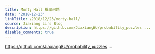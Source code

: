 ```yaml
---
title: Monty Hall 概率问题
date: '2018-12-23'
linkTitle: /2018/12/23/monty-hall/
source: Jiaxiang Li's Blog
description: https://github.com/JiaxiangBU/probability_puzzles ...
disable_comments: true
---
```

https://github.com/JiaxiangBU/probability_puzzles ...